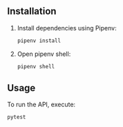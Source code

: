 ## Installation
1. Install dependencies using Pipenv:
    ```sh
    pipenv install
    ```
2. Open pipenv shell:
    ```sh
    pipenv shell
    ```

## Usage
To run the API, execute:
```sh
pytest
```